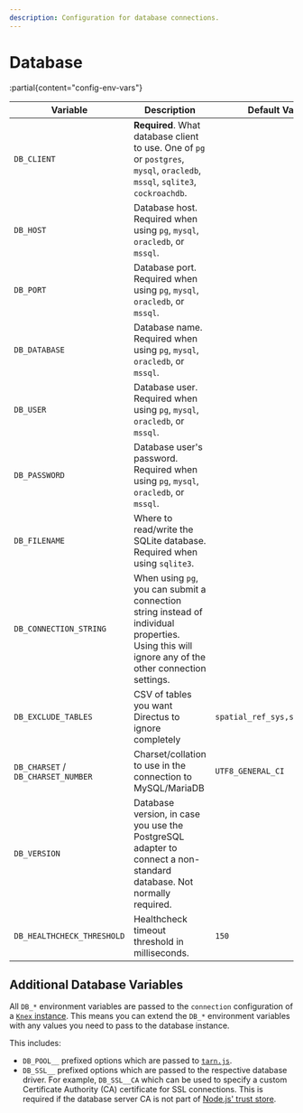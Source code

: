 ```yaml
---
description: Configuration for database connections.
---
```


# Database

:partial{content="config-env-vars"}

| Variable                           | Description                                                                                                                                        | Default Value                 |
| ---------------------------------- | -------------------------------------------------------------------------------------------------------------------------------------------------- | ----------------------------- |
| `DB_CLIENT`                        | **Required**. What database client to use. One of `pg` or `postgres`, `mysql`, `oracledb`, `mssql`, `sqlite3`, `cockroachdb`.                      |                               |
| `DB_HOST`                          | Database host. Required when using `pg`, `mysql`, `oracledb`, or `mssql`.                                                                          |                               |
| `DB_PORT`                          | Database port. Required when using `pg`, `mysql`, `oracledb`, or `mssql`.                                                                          |                               |
| `DB_DATABASE`                      | Database name. Required when using `pg`, `mysql`, `oracledb`, or `mssql`.                                                                          |                               |
| `DB_USER`                          | Database user. Required when using `pg`, `mysql`, `oracledb`, or `mssql`.                                                                          |                               |
| `DB_PASSWORD`                      | Database user's password. Required when using `pg`, `mysql`, `oracledb`, or `mssql`.                                                               |                               |
| `DB_FILENAME`                      | Where to read/write the SQLite database. Required when using `sqlite3`.                                                                            |                               |
| `DB_CONNECTION_STRING`             | When using `pg`, you can submit a connection string instead of individual properties. Using this will ignore any of the other connection settings. |                               |
| `DB_EXCLUDE_TABLES`                | CSV of tables you want Directus to ignore completely                                                                                               | `spatial_ref_sys,sysdiagrams` |
| `DB_CHARSET` / `DB_CHARSET_NUMBER` | Charset/collation to use in the connection to MySQL/MariaDB                                                                                        | `UTF8_GENERAL_CI`             |
| `DB_VERSION`                       | Database version, in case you use the PostgreSQL adapter to connect a non-standard database. Not normally required.                                |                               |
| `DB_HEALTHCHECK_THRESHOLD`         | Healthcheck timeout threshold in milliseconds.                                                                                                     | `150`                         |

## Additional Database Variables

All `DB_*` environment variables are passed to the `connection` configuration of a [`Knex` instance](https://knexjs.org/guide/#configuration-options). This means you can extend the `DB_*` environment variables with any values you need to pass to the database instance.

This includes:
- `DB_POOL__` prefixed options which are passed to [`tarn.js`](https://github.com/vincit/tarn.js#usage).
- `DB_SSL__` prefixed options which are passed to the respective database driver. For example, `DB_SSL__CA` which can be used to specify a custom Certificate Authority (CA) certificate for SSL connections. This is required if the database server CA is not part of [Node.js' trust store](https://nodejs.org/api/tls.html).